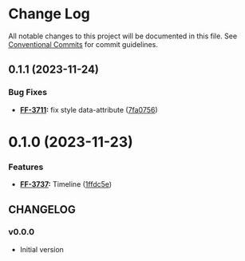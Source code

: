 # Change Log

All notable changes to this project will be documented in this file.
See [Conventional Commits](https://conventionalcommits.org) for commit guidelines.

## 0.1.1 (2023-11-24)


### Bug Fixes

* **[FF-3711](https://jira.sbercloud.tech/browse/FF-3711):** fix style data-attribute ([7fa0756](https://git.sbercloud.tech/sbercloud-ui/tokens-design-system/snack-uikit/commits/7fa0756c2a7203f197be0d9b5c077060d617d8f6))





# 0.1.0 (2023-11-23)


### Features

* **[FF-3737](https://jira.sbercloud.tech/browse/FF-3737):** Timeline ([1ffdc5e](https://git.sbercloud.tech/sbercloud-ui/tokens-design-system/snack-uikit/commits/1ffdc5e8f37ea30237c40252ba843d48326ca7a5))





## CHANGELOG

### v0.0.0

- Initial version

